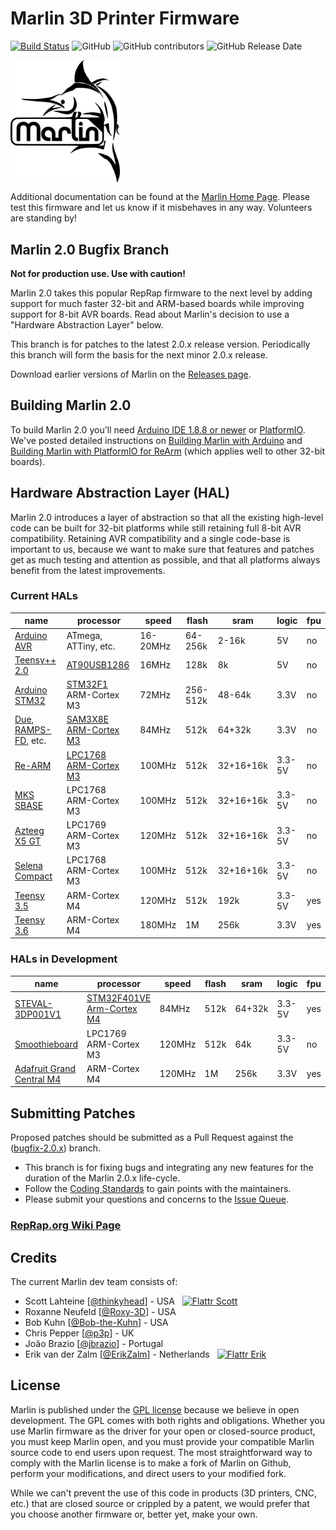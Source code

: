 ﻿# Marlin 3D Printer Firmware

[![Build Status](https://travis-ci.org/MarlinFirmware/Marlin.svg?branch=bugfix-2.0.x)](https://travis-ci.org/MarlinFirmware/Marlin)
![GitHub](https://img.shields.io/github/license/marlinfirmware/marlin.svg)
![GitHub contributors](https://img.shields.io/github/contributors/marlinfirmware/marlin.svg)
![GitHub Release Date](https://img.shields.io/github/release-date/marlinfirmware/marlin.svg)

<img align="top" width=175 src="buildroot/share/pixmaps/logo/marlin-250.png" />

Additional documentation can be found at the [Marlin Home Page](http://marlinfw.org/).
Please test this firmware and let us know if it misbehaves in any way. Volunteers are standing by!

## Marlin 2.0 Bugfix Branch

__Not for production use. Use with caution!__

Marlin 2.0 takes this popular RepRap firmware to the next level by adding support for much faster 32-bit and ARM-based boards while improving support for 8-bit AVR boards. Read about Marlin's decision to use a "Hardware Abstraction Layer" below.

This branch is for patches to the latest 2.0.x release version. Periodically this branch will form the basis for the next minor 2.0.x release.

Download earlier versions of Marlin on the [Releases page](https://github.com/MarlinFirmware/Marlin/releases).

## Building Marlin 2.0

To build Marlin 2.0 you'll need [Arduino IDE 1.8.8 or newer](https://www.arduino.cc/en/main/software) or [PlatformIO](http://docs.platformio.org/en/latest/ide.html#platformio-ide). We've posted detailed instructions on [Building Marlin with Arduino](http://marlinfw.org/docs/basics/install_arduino.html) and [Building Marlin with PlatformIO for ReArm](http://marlinfw.org/docs/basics/install_rearm.html) (which applies well to other 32-bit boards).

## Hardware Abstraction Layer (HAL)

Marlin 2.0 introduces a layer of abstraction so that all the existing high-level code can be built for 32-bit platforms while still retaining full 8-bit AVR compatibility. Retaining AVR compatibility and a single code-base is important to us, because we want to make sure that features and patches get as much testing and attention as possible, and that all platforms always benefit from the latest improvements.

### Current HALs

  name|processor|speed|flash|sram|logic|fpu
  ----|---------|-----|-----|----|-----|---
  [Arduino AVR](https://www.arduino.cc/)|ATmega, ATTiny, etc.|16-20MHz|64-256k|2-16k|5V|no
  [Teensy++ 2.0](http://www.microchip.com/wwwproducts/en/AT90USB1286)|[AT90USB1286](http://www.microchip.com/wwwproducts/en/AT90USB1286)|16MHz|128k|8k|5V|no
  [Arduino STM32](https://github.com/rogerclarkmelbourne/Arduino_STM32)|[STM32F1](https://www.st.com/en/microcontrollers-microprocessors/stm32f103.html) ARM-Cortex M3|72MHz|256-512k|48-64k|3.3V|no
  [Due](https://www.arduino.cc/en/Guide/ArduinoDue), [RAMPS-FD](http://www.reprap.org/wiki/RAMPS-FD), etc.|[SAM3X8E ARM-Cortex M3](http://www.microchip.com/wwwproducts/en/ATsam3x8e)|84MHz|512k|64+32k|3.3V|no
  [Re-ARM](https://www.kickstarter.com/projects/1245051645/re-arm-for-ramps-simple-32-bit-upgrade)|[LPC1768 ARM-Cortex M3](http://www.nxp.com/products/microcontrollers-and-processors/arm-based-processors-and-mcus/lpc-cortex-m-mcus/lpc1700-cortex-m3/512kb-flash-64kb-sram-ethernet-usb-lqfp100-package:LPC1768FBD100)|100MHz|512k|32+16+16k|3.3-5V|no
  [MKS SBASE](http://forums.reprap.org/read.php?13,499322)|LPC1768 ARM-Cortex M3|100MHz|512k|32+16+16k|3.3-5V|no
  [Azteeg X5 GT](https://www.panucatt.com/azteeg_X5_GT_reprap_3d_printer_controller_p/ax5gt.htm)|LPC1769 ARM-Cortex M3|120MHz|512k|32+16+16k|3.3-5V|no
  [Selena Compact](https://github.com/Ales2-k/Selena)|LPC1768 ARM-Cortex M3|100MHz|512k|32+16+16k|3.3-5V|no
  [Teensy 3.5](https://www.pjrc.com/store/teensy35.html)|ARM-Cortex M4|120MHz|512k|192k|3.3-5V|yes
  [Teensy 3.6](https://www.pjrc.com/store/teensy36.html)|ARM-Cortex M4|180MHz|1M|256k|3.3V|yes

### HALs in Development

  name|processor|speed|flash|sram|logic|fpu
  ----|---------|-----|-----|----|-----|---
  [STEVAL-3DP001V1](http://www.st.com/en/evaluation-tools/steval-3dp001v1.html)|[STM32F401VE Arm-Cortex M4](http://www.st.com/en/microcontrollers/stm32f401ve.html)|84MHz|512k|64+32k|3.3-5V|yes
  [Smoothieboard](http://reprap.org/wiki/Smoothieboard)|LPC1769 ARM-Cortex M3|120MHz|512k|64k|3.3-5V|no
  [Adafruit Grand Central M4](https://www.adafruit.com/product/4064)|ARM-Cortex M4|120MHz|1M|256k|3.3V|yes

## Submitting Patches

Proposed patches should be submitted as a Pull Request against the ([bugfix-2.0.x](https://github.com/MarlinFirmware/Marlin/tree/bugfix-2.0.x)) branch.

- This branch is for fixing bugs and integrating any new features for the duration of the Marlin 2.0.x life-cycle.
- Follow the [Coding Standards](http://marlinfw.org/docs/development/coding_standards.html) to gain points with the maintainers.
- Please submit your questions and concerns to the [Issue Queue](https://github.com/MarlinFirmware/Marlin/issues).

### [RepRap.org Wiki Page](http://reprap.org/wiki/Marlin)

## Credits

The current Marlin dev team consists of:

 - Scott Lahteine [[@thinkyhead](https://github.com/thinkyhead)] - USA &nbsp; [![Flattr Scott](http://api.flattr.com/button/flattr-badge-large.png)](https://flattr.com/submit/auto?user_id=thinkyhead&url=https://github.com/MarlinFirmware/Marlin&title=Marlin&language=&tags=github&category=software)
 - Roxanne Neufeld [[@Roxy-3D](https://github.com/Roxy-3D)] - USA
 - Bob Kuhn [[@Bob-the-Kuhn](https://github.com/Bob-the-Kuhn)] - USA
 - Chris Pepper [[@p3p](https://github.com/p3p)] - UK
 - João Brazio [[@jbrazio](https://github.com/jbrazio)] - Portugal
 - Erik van der Zalm [[@ErikZalm](https://github.com/ErikZalm)] - Netherlands &nbsp; [![Flattr Erik](http://api.flattr.com/button/flattr-badge-large.png)](https://flattr.com/submit/auto?user_id=ErikZalm&url=https://github.com/MarlinFirmware/Marlin&title=Marlin&language=&tags=github&category=software)

## License

Marlin is published under the [GPL license](/LICENSE) because we believe in open development. The GPL comes with both rights and obligations. Whether you use Marlin firmware as the driver for your open or closed-source product, you must keep Marlin open, and you must provide your compatible Marlin source code to end users upon request. The most straightforward way to comply with the Marlin license is to make a fork of Marlin on Github, perform your modifications, and direct users to your modified fork.

While we can't prevent the use of this code in products (3D printers, CNC, etc.) that are closed source or crippled by a patent, we would prefer that you choose another firmware or, better yet, make your own.
